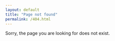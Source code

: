 ```yaml
---
layout: default
title: "Page not found"
permalink: /404.html
---
```


Sorry, the page you are looking for does not exist.
